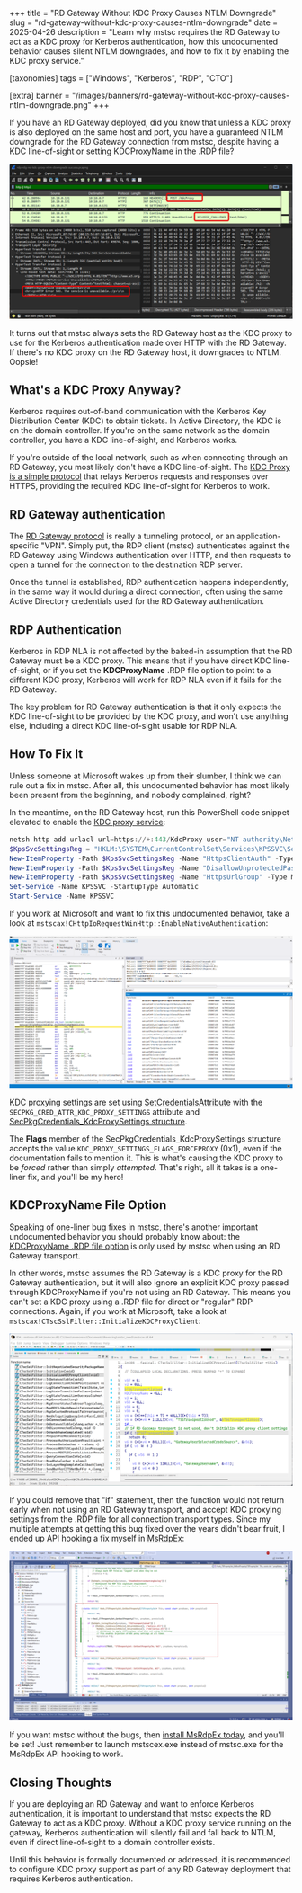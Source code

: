 +++
title = "RD Gateway Without KDC Proxy Causes NTLM Downgrade"
slug = "rd-gateway-without-kdc-proxy-causes-ntlm-downgrade"
date = 2025-04-26
description = "Learn why mstsc requires the RD Gateway to act as a KDC proxy for Kerberos authentication, how this undocumented behavior causes silent NTLM downgrades, and how to fix it by enabling the KDC proxy service."

[taxonomies]
tags = ["Windows", "Kerberos", "RDP", "CTO"]

[extra]
banner = "/images/banners/rd-gateway-without-kdc-proxy-causes-ntlm-downgrade.png"
+++

If you have an RD Gateway deployed, did you know that unless a KDC proxy is also deployed on the same host and port, you have a guaranteed NTLM downgrade for the RD Gateway connection from mstsc, despite having a KDC line-of-sight or setting KDCProxyName in the .RDP file?

![RD Gateway KDC Proxy service unavailable](/images/posts/rdg-kdc-proxy-service-unavailable.png)

It turns out that mstsc always sets the RD Gateway host as the KDC proxy to use for the Kerberos authentication made over HTTP with the RD Gateway. If there's no KDC proxy on the RD Gateway host, it downgrades to NTLM. Oopsie!

## What's a KDC Proxy Anyway?

Kerberos requires out-of-band communication with the Kerberos Key Distribution Center (KDC) to obtain tickets. In Active Directory, the KDC is on the domain controller. If you're on the same network as the domain controller, you have a KDC line-of-sight, and Kerberos works.

If you're outside of the local network, such as when connecting through an RD Gateway, you most likely don't have a KDC line-of-sight. The [KDC Proxy is a simple protocol](https://learn.microsoft.com/en-us/openspecs/windows_protocols/MS-KKDCP/5bcebb8d-b747-4ee5-9453-428aec1c5c38) that relays Kerberos requests and responses over HTTPS, providing the required KDC line-of-sight for Kerberos to work.

## RD Gateway authentication

The [RD Gateway protocol](https://learn.microsoft.com/en-us/openspecs/windows_protocols/ms-tsgu/0007d661-a86d-4e8f-89f7-7f77f8824188) is really a tunneling protocol, or an application-specific "VPN". Simply put, the RDP client (mstsc) authenticates against the RD Gateway using Windows authentication over HTTP, and then requests to open a tunnel for the connection to the destination RDP server.

Once the tunnel is established, RDP authentication happens independently, in the same way it would during a direct connection, often using the same Active Directory credentials used for the RD Gateway authentication.

## RDP Authentication

Kerberos in RDP NLA is not affected by the baked-in assumption that the RD Gateway must be a KDC proxy. This means that if you have direct KDC line-of-sight, or if you set the **KDCProxyName** .RDP file option to point to a different KDC proxy, Kerberos will work for RDP NLA even if it fails for the RD Gateway.

The key problem for RD Gateway authentication is that it only expects the KDC line-of-sight to be provided by the KDC proxy, and won't use anything else, including a direct KDC line-of-sight usable for RDP NLA.

## How To Fix It

Unless someone at Microsoft wakes up from their slumber, I think we can rule out a fix in mstsc. After all, this undocumented behavior has most likely been present from the beginning, and nobody complained, right?

In the meantime, on the RD Gateway host, run this PowerShell code snippet elevated to enable the [KDC proxy service](https://syfuhs.net/kdc-proxy-for-remote-access):

```PowerShell
netsh http add urlacl url=https://+:443/KdcProxy user="NT authority\Network Service"
$KpsSvcSettingsReg = "HKLM:\SYSTEM\CurrentControlSet\Services\KPSSVC\Settings"
New-ItemProperty -Path $KpsSvcSettingsReg -Name "HttpsClientAuth" -Type DWORD -Value 0 -Force
New-ItemProperty -Path $KpsSvcSettingsReg -Name "DisallowUnprotectedPasswordAuth" -Type DWORD -Value 0 -Force
New-ItemProperty -Path $KpsSvcSettingsReg -Name "HttpsUrlGroup" -Type MultiString -Value "+`:443" -Force
Set-Service -Name KPSSVC -StartupType Automatic
Start-Service -Name KPSSVC
```

If you work at Microsoft and want to fix this undocumented behavior, take a look at `mstscax!CHttpIoRequestWinHttp::EnableNativeAuthentication`:

![RD Gateway KDC Proxy forced in mstsc](/images/posts/rdg-kdc-proxy-forced-mstsc-windbg.png)

KDC proxying settings are set using [SetCredentialsAttribute](https://learn.microsoft.com/en-us/windows/win32/api/sspi/nf-sspi-setcredentialsattributesw) with the `SECPKG_CRED_ATTR_KDC_PROXY_SETTINGS` attribute and [SecPkgCredentials_KdcProxySettings structure](https://learn.microsoft.com/en-us/windows/win32/api/sspi/ns-sspi-secpkgcredentials_kdcproxysettingsw).

The **Flags** member of the SecPkgCredentials_KdcProxySettings structure accepts the value `KDC_PROXY_SETTINGS_FLAGS_FORCEPROXY` (0x1), even if the documentation fails to mention it. This is what's causing the KDC proxy to be *forced* rather than simply *attempted*. That's right, all it takes is a one-liner fix, and you'll be my hero!

## KDCProxyName File Option

Speaking of one-liner bug fixes in mstsc, there's another important undocumented behavior you should probably know about: the [KDCProxyName .RDP file option](https://learn.microsoft.com/en-us/azure/virtual-desktop/key-distribution-center-proxy) is only used by mstsc when using an RD Gateway transport.

In other words, mstsc assumes the RD Gateway is a KDC proxy for the RD Gateway authentication, but it will also ignore an explicit KDC proxy passed through KDCProxyName if you're not using an RD Gateway. This means you can't set a KDC proxy using a .RDP file for direct or "regular" RDP connections. Again, if you work at Microsoft, take a look at `mstscax!CTscSslFilter::InitializeKDCProxyClient`:

![RD Gateway KDCProxyName ignored](/images/posts/rdg-kdc-proxy-kdcproxyname-ignored.png)

If you could remove that "if" statement, then the function would not return early when not using an RD Gateway transport, and accept KDC proxying settings from the .RDP file for all connection transport types. Since my multiple attempts at getting this bug fixed over the years didn't bear fruit, I ended up API hooking a fix myself in [MsRdpEx](https://github.com/Devolutions/MsRdpEx):

![RD Gateway KDCProxyName MsRdpEx](/images/posts/rdg-kdc-proxy-kdcproxyname-msrdpex.png)

If you want mstsc without the bugs, then [install MsRdpEx today](https://github.com/Devolutions/MsRdpEx), and you'll be set! Just remember to launch mstscex.exe instead of mstsc.exe for the MsRdpEx API hooking to work.

## Closing Thoughts

If you are deploying an RD Gateway and want to enforce Kerberos authentication, it is important to understand that mstsc expects the RD Gateway to act as a KDC proxy. Without a KDC proxy service running on the gateway, Kerberos authentication will silently fail and fall back to NTLM, even if direct line-of-sight to a domain controller exists.

Until this behavior is formally documented or addressed, it is recommended to configure KDC proxy support as part of any RD Gateway deployment that requires Kerberos authentication.
